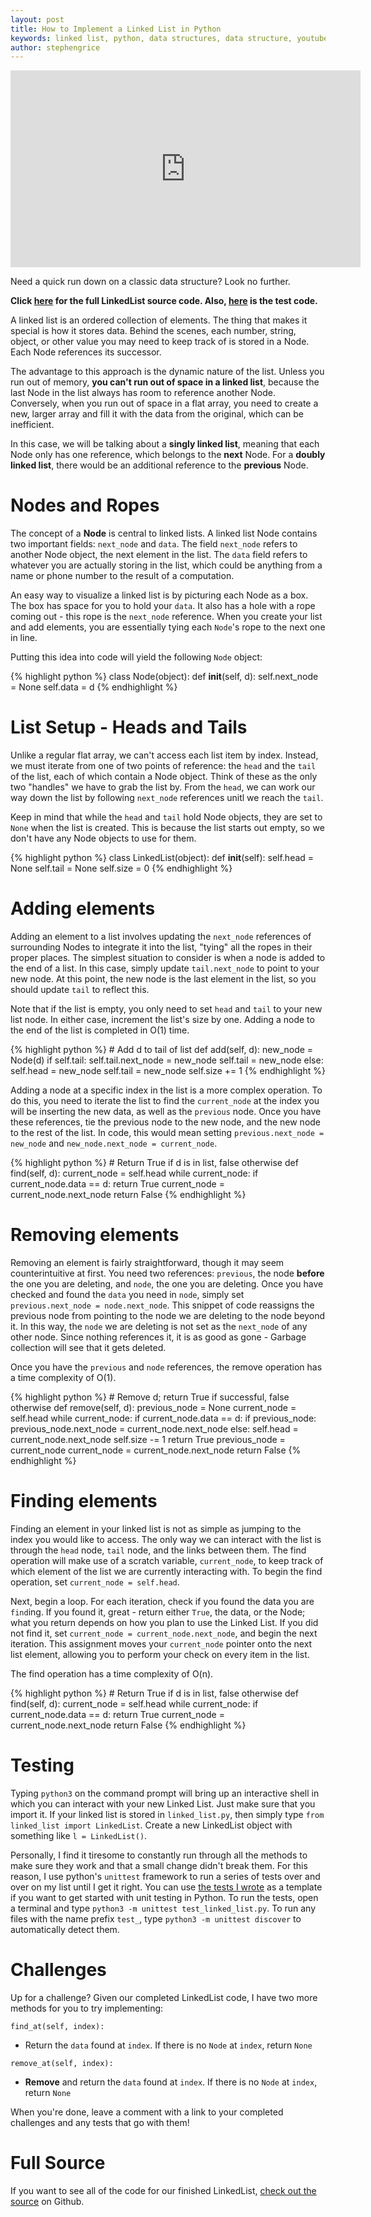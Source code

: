 ```yaml
---
layout: post
title: How to Implement a Linked List in Python
keywords: linked list, python, data structures, data structure, youtube, tutorial, learning, education, how to
author: stephengrice
---
```


<iframe width="560" height="315" src="https://www.youtube.com/embed/KZVU2X4Dw8w" frameborder="0" allowfullscreen></iframe>

Need a quick run down on a classic data structure? Look no further.

**Click [here][list-src] for the full LinkedList source code. Also, [here][list-test] is the test code.**

A linked list is an ordered collection of elements. The thing that makes it special is how it stores data. Behind the scenes, each number, string, object, or other value you may need to keep track of is stored in a Node. Each Node references its successor.

The advantage to this approach is the dynamic nature of the list. Unless you run out of memory, **you can't run out of space in a linked list**, because the last Node in the list always has room to reference another Node. Conversely, when you run out of space in a flat array, you need to create a new, larger array and fill it with the data from the original, which can be inefficient.

In this case, we will be talking about a **singly linked list**, meaning that each Node only has one reference, which belongs to the **next** Node. For a __doubly linked list__, there would be an additional reference to the **previous** Node.

# Nodes and Ropes

The concept of a **Node** is central to linked lists. A linked list Node contains two important fields: `next_node` and `data`. The field `next_node` refers to another Node object, the next element in the list. The `data` field refers to whatever you are actually storing in the list, which could be anything from a name or phone number to the result of a computation.

An easy way to visualize a linked list is by picturing each Node as a box. The box has space for you to hold your `data`. It also has a hole with a rope coming out - this rope is the `next_node` reference. When you create your list and add elements, you are essentially tying each `Node`'s rope to the next one in line.

Putting this idea into code will yield the following `Node` object:

{% highlight python %}
class Node(object):
	def __init__(self, d):
		self.next_node = None
		self.data = d
{% endhighlight %}

# List Setup - Heads and Tails

Unlike a regular flat array, we can't access each list item by index. Instead, we must iterate from one of two points of reference: the `head` and the `tail` of the list, each of which contain a Node object. Think of these as the only two "handles" we have to grab the list by. From the `head`, we can work our way down the list by following `next_node` references unitl we reach the `tail`.

Keep in mind that while the `head` and `tail` hold Node objects, they are set to `None` when the list is created. This is because the list starts out empty, so we don't have any Node objects to use for them.

{% highlight python %}
class LinkedList(object):
	def __init__(self):
		self.head = None
		self.tail = None
		self.size = 0
{% endhighlight %}

# Adding elements

Adding an element to a list involves updating the `next_node` references of surrounding Nodes to integrate it into the list, "tying" all the ropes in their proper places. The simplest situation to consider is when a node is added to the end of a list. In this case, simply update `tail.next_node` to point to your new node. At this point, the new node is the last element in the list, so you should update `tail` to reflect this.

Note that if the list is empty, you only need to set `head` and `tail` to your new list node. In either case, increment the list's size by one. Adding a node to the end of the list is completed in O(1) time.

{% highlight python %}
	# Add d to tail of list
	def add(self, d):
		new_node = Node(d)
		if self.tail:
			self.tail.next_node = new_node
			self.tail = new_node
		else:
			self.head = new_node
			self.tail = new_node
		self.size += 1
{% endhighlight %}

Adding a node at a specific index in the list is a more complex operation. To do this, you need to iterate the list to find the `current_node` at the index you will be inserting the new data, as well as the `previous` node. Once you have these references, tie the previous node to the new node, and the new node to the rest of the list. In code, this would mean setting `previous.next_node = new_node` and `new_node.next_node = current_node`.

{% highlight python %}
	# Return True if d is in list, false otherwise
	def find(self, d):
		current_node = self.head
		while current_node:
			if current_node.data == d:
				return True
			current_node = current_node.next_node
		return False
{% endhighlight %}

# Removing elements

Removing an element is fairly straightforward, though it may seem counterintuitive at first. You need two references: `previous`, the node __before__ the one you are deleting, and `node`, the one you are deleting. Once you have checked and found the `data` you need in `node`, simply set `previous.next_node = node.next_node`. This snippet of code reassigns the previous node from pointing to the node we are deleting to the node beyond it. In this way, the `node` we are deleting is not set as the `next_node` of any other node. Since nothing references it, it is as good as gone - Garbage collection will see that it gets deleted.

Once you have the `previous` and `node` references, the remove operation has a time complexity of O(1).

{% highlight python %}
	# Remove d; return True if successful, false otherwise
	def remove(self, d):
		previous_node = None
		current_node = self.head
		while current_node:
			if current_node.data == d:
				if previous_node:
					previous_node.next_node = current_node.next_node
				else:
					self.head = current_node.next_node
				self.size -= 1
				return True
			previous_node = current_node
			current_node = current_node.next_node
		return False
{% endhighlight %}

# Finding elements

Finding an element in your linked list is not as simple as jumping to the index you would like to access. The only way we can interact with the list is through the `head` node, `tail` node, and the links between them. The find operation will make use of a scratch variable, `current_node`, to keep track of which element of the list we are currently interacting with. To begin the find operation, set `current_node = self.head`.

Next, begin a loop. For each iteration, check if you found the data you are `find`ing. If you found it, great - return either `True`, the data, or the Node; what you return depends on how you plan to use the Linked List. If you did not find it, set `current_node = current_node.next_node`, and begin the next iteration. This assignment moves your `current_node` pointer onto the next list element, allowing you to perform your check on every item in the list.

The find operation has a time complexity of O(n).

{% highlight python %}
	# Return True if d is in list, false otherwise
	def find(self, d):
		current_node = self.head
		while current_node:
			if current_node.data == d:
				return True
			current_node = current_node.next_node
		return False
{% endhighlight %}

# Testing

Typing `python3` on the command prompt will bring up an interactive shell in which you can interact with your new Linked List. Just make sure that you import it. If your linked list is stored in `linked_list.py`, then simply type `from linked_list import LinkedList`. Create a new LinkedList object with something like `l = LinkedList()`.

Personally, I find it tiresome to constantly run through all the methods to make sure they work and that a small change didn't break them. For this reason, I use python's `unittest` framework to run a series of tests over and over on my list until I get it right. You can use [the tests I wrote][list-test] as a template if you want to get started with unit testing in Python. To run the tests, open a terminal and type `python3 -m unittest test_linked_list.py`. To run any files with the name prefix `test_`, type `python3 -m unittest discover` to automatically detect them.

# Challenges

Up for a challenge? Given our completed LinkedList code, I have two more methods for you to try implementing:

`find_at(self, index):`

* Return the `data` found at `index`. If there is no `Node` at `index`, return `None`

`remove_at(self, index):`

* **Remove** and return the `data` found at `index`. If there is no `Node` at `index`, return `None`

When you're done, leave a comment with a link to your completed challenges and any tests that go with them!

# Full Source

If you want to see all of the code for our finished LinkedList, [check out the source][list-src] on Github.

[list-src]: https://github.com/stephengrice/youtube/blob/master/LinkedList/linked_list.py
[list-test]: https://github.com/stephengrice/youtube/blob/master/LinkedList/test_linked_list.py
